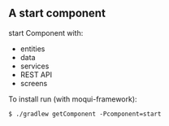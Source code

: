 ## A start component

start Component with: 

- entities
- data
- services
- REST API
- screens

To install run (with moqui-framework):

    $ ./gradlew getComponent -Pcomponent=start
